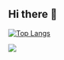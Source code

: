 ## Hi there 👋

[![Top Langs](https://github-readme-stats.vercel.app/api/top-langs/?username=Treygolni4ekYV&layout=compact)](https://github.com/anuraghazra/github-readme-stats)


![](https://komarev.com/ghpvc/?username=Treygolni4ekYV)

<!--
**Treygolni4ekYV/Treygolni4ekYV** is a ✨ _special_ ✨ repository because its `README.md` (this file) appears on your GitHub profile.

Here are some ideas to get you started:

- 🔭 I’m currently working on ...
- 🌱 I’m currently learning ...
- 👯 I’m looking to collaborate on ...
- 🤔 I’m looking for help with ...
- 💬 Ask me about ...
- 📫 How to reach me: ...
- 😄 Pronouns: ...
- ⚡ Fun fact: ...
-->

